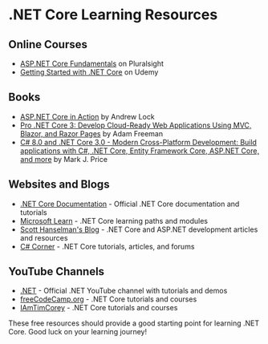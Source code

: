 # .NET Core Learning Resources

## Online Courses

- [ASP.NET Core Fundamentals](https://app.pluralsight.com/library/courses/asp-dot-net-core-fundamentals/table-of-contents) on Pluralsight
- [Getting Started with .NET Core](https://www.udemy.com/course/getting-started-with-net-core/) on Udemy


## Books

- [ASP.NET Core in Action](https://www.manning.com/books/asp-net-core-in-action) by Andrew Lock
- [Pro .NET Core 3: Develop Cloud-Ready Web Applications Using MVC, Blazor, and Razor Pages](https://www.apress.com/gp/book/9781484254394) by Adam Freeman
- [C# 8.0 and .NET Core 3.0 - Modern Cross-Platform Development: Build applications with C#, .NET Core, Entity Framework Core, ASP.NET Core, and more](https://www.packtpub.com/product/c-8-0-and-net-core-3-0-modern-cross-platform-development-fourth-edition/9781788478120) by Mark J. Price

## Websites and Blogs

- [.NET Core Documentation](https://docs.microsoft.com/en-us/dotnet/core/) - Official .NET Core documentation and tutorials
- [Microsoft Learn](https://docs.microsoft.com/en-us/learn/dotnet/) - .NET Core learning paths and modules
- [Scott Hanselman's Blog](https://www.hanselman.com/blog/) - .NET Core and ASP.NET development articles and resources
- [C# Corner](https://www.c-sharpcorner.com/) - .NET Core tutorials, articles, and forums

## YouTube Channels

- [.NET](https://www.youtube.com/channel/UCvtT19MZW8dq5Wwfu6B0oxw) - Official .NET YouTube channel with tutorials and demos
- [freeCodeCamp.org](https://www.youtube.com/channel/UC8butISFwT-Wl7EV0hUK0BQ) - .NET Core tutorials and courses
- [IAmTimCorey](https://www.youtube.com/user/IAmTimCorey) - .NET Core tutorials and courses

These free resources should provide a good starting point for learning .NET Core. Good luck on your learning journey!
